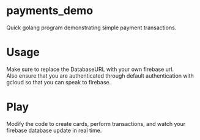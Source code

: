 # payments_demo
Quick golang program demonstrating simple payment transactions.

# Usage
Make sure to replace the DatabaseURL with your own firebase url.  
Also ensure that you are authenticated through default authentication with gcloud so that you can speak to firebase.

# Play
Modify the code to create cards, perform transactions, and watch your firebase database update in real time.
